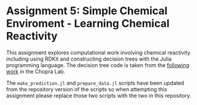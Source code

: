 # Assignment 5: Simple Chemical Enviroment - Learning Chemical Reactivity

This assignment explores computational work involving chemical reactivity including using RDKit and constructing decision trees with the Julia programming language. The decision tree code is taken from the [following work](https://github.com/chopralab/mop_reactivity_analysis) in the Chopra Lab.

The `make_prediction.jl` and `prepare_data.jl` scripts have been updated from the repository version of the scripts so when attempting this assignment please replace those two scripts with the two in this repository.